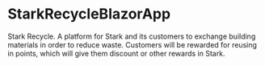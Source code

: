 # StarkRecycleBlazorApp
Stark Recycle. A platform for Stark and its customers to exchange building materials in order to reduce waste. Customers will be rewarded for reusing in points, which will give them discount or other rewards in Stark.
